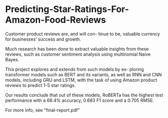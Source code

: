 # Predicting-Star-Ratings-For-Amazon-Food-Reviews

Customer product reviews are, and will con- tinue to be, valuable currency for businesses’ success and growth. 

Much research has been done to extract valuable insights from these reviews, such as customer sentiment analysis using multinomial Naive Bayes. 

This project explores and extends from such models by ex- ploring transformer models such as BERT and its variants, as well as RNN and CNN models, including GRU and LSTM, with the task of using Amazon product reviews to predict 1-5 star ratings.

Our results conclude that out of these models, RoBERTa has the highest test performance with a 68.4% accuracy, 0.683 F1 score and a 0.705 RMSE.

For more info, see "final-report.pdf"
